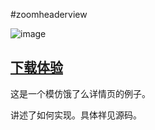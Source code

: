 #zoomheaderview


![image](https://github.com/githubwing/ZoomHeader/raw/master/img.gif)



## [下载体验](https://github.com/githubwing/ZoomHeader/raw/master/app-debug.apk)

这是一个模仿饿了么详情页的例子。

讲述了如何实现。具体祥见源码。